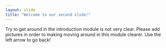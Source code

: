 ```yaml
---
layout: slide
title: "Welcome to our second slide!"
---
```

Try to get around in the introduction module is not very clear.  Please add pictures in order to making moving around in this module clearer.
Use the left arrow to go back!
